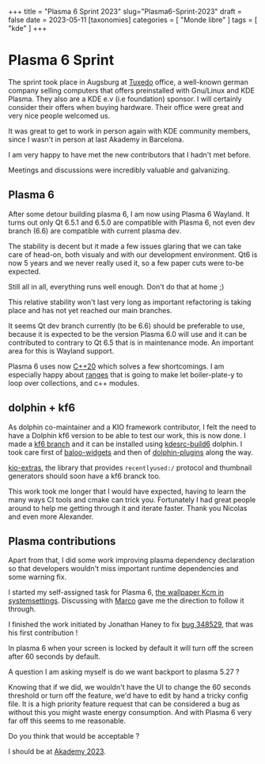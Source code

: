 +++
title = "Plasma 6 Sprint 2023"
slug="Plasma6-Sprint-2023"
draft = false
date = 2023-05-11
[taxonomies]
categories = [ "Monde libre" ]
tags = [ "kde" ]
+++


# Plasma 6 Sprint

The sprint took place in Augsburg at [Tuxedo](https://www.tuxedocomputers.com/) office, a well-known german company selling computers that offers preinstalled with Gnu/Linux and KDE Plasma. They also are a KDE e.v (i.e foundation) sponsor. I will certainly consider their offers when buying hardware.
Their office were great and very nice people welcomed us.

It was great to get to work in person again with KDE community members, since I wasn't in person at last Akademy in Barcelona.

I am very happy to have met the new contributors that I hadn't met before.

Meetings and discussions were incredibly valuable and galvanizing.

## Plasma 6

After some detour building plasma 6, I am now using Plasma 6 Wayland.
It turns out only Qt 6.5.1 and 6.5.0 are compatible with Plasma 6, not even dev branch (6.6) are compatible with current plasma dev.

The stability is decent but it made a few issues glaring that we can take care of head-on, both visualy and with our development environment.
Qt6 is now 5 years and we never really used it, so a few paper cuts were to-be expected.

Still all in all, everything runs well enough.
Don't do that at home ;)

This relative stability won't last very long as important refactoring is taking place and has not yet reached our main branches.

It seems Qt dev branch currently (to be 6.6) should be preferable to use, because it is expected to be the version Plasma 6.0 will use and it can be contributed to contrary to Qt 6.5 that is in maintenance mode.
An important area for this is Wayland support.

Plasma 6 uses now [C++20](https://en.cppreference.com/w/cpp/20) which solves a few shortcomings.
I am especially happy about [ranges](https://en.cppreference.com/w/cpp/header/ranges) that is going to make let boiler-plate-y to loop over collections, and c++ modules.

## dolphin + kf6

As dolphin co-maintainer and a KIO framework contributor, I felt the need to have a Dolphin kf6 version to be able to test our work, this is now done.
I made a [kf6 branch](https://invent.kde.org/system/dolphin/-/tree/kf6) and it can be installed using [kdesrc-build6](https://nicolasfella.de/posts/building-plasma-against-qt6/) dolphin.
I took care first of [baloo-widgets](https://invent.kde.org/libraries/baloo-widgets/-/merge_requests/52) and then of [dolphin-plugins](https://invent.kde.org/sdk/dolphin-plugins/-/merge_requests/39) along the way.

[kio-extras](https://invent.kde.org/network/kio-extras/), the library that provides `recentlyused:/` protocol and thumbnail generators should soon have a kf6 branck too.

This work took me longer that I would have expected, having to learn the many ways CI tools and cmake can trick you.
Fortunately I had great people around to help me getting through it and iterate faster.
Thank you Nicolas and even more Alexander.

## Plasma contributions

Apart from that, I did some work improving plasma dependency declaration so that developers wouldn't miss important runtime dependencies and some warning fix.

I started my self-assigned task for Plasma 6, [the wallpaper Kcm in systemsettings](https://phabricator.kde.org/T12622).
Discussing with [Marco](https://notmart.org/blog/author/mart/) gave me the direction to follow it through.

I finished the work initiated by Jonathan Haney to fix [bug 348529](https://bugs.kde.org/show_bug.cgi?id=348529), that was his first contribution !

In plasma 6 when your screen is locked by default it will turn off the screen after 60 seconds by default.

A question I am asking myself is do we want backport to plasma 5.27 ?

Knowing that if we did, we wouldn't have the UI to change the 60 seconds threshold or turn off the feature, we'd have to edit by hand a tricky config file.
It is a high priority feature request that can be considered a bug as without this you might waste energy consumption.
And with Plasma 6 very far off this seems to me reasonable. 

Do you think that would be acceptable ?

I should be at [Akademy 2023](https://akademy.kde.org/2023/).
